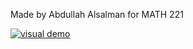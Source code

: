 Made by Abdullah Alsalman for MATH 221


[![visual demo](https://file.garden/ZhWcmE16UCOclqdO/quickies/newton.png)](https://file.garden/ZhWcmE16UCOclqdO/quickies/newton_method.mov)
